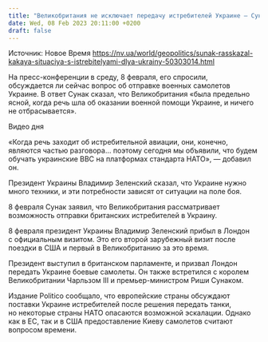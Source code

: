 ```yaml
---
title: "Великобритания не исключает передачу истребителей Украине — Сунак"
date: Wed, 08 Feb 2023 20:11:00 +0200
draft: false
---
```

Источник: Новое Время https://nv.ua/world/geopolitics/sunak-rasskazal-kakaya-situaciya-s-istrebitelyami-dlya-ukrainy-50303014.html


 На пресс-конференции в среду, 8 февраля, его спросили, обсуждается ли сейчас вопрос об отправке военных самолетов Украине. В ответ Сунак сказал, что Великобритания «была предельно ясной, когда речь шла об оказании военной помощи Украине, и ничего не отбрасывается».

  Видео дня   

«Когда речь заходит об истребительной авиации, они, конечно, являются частью разговора… поэтому сегодня мы объявили, что будем обучать украинские ВВС на платформах стандарта НАТО», — добавил он.

Президент Украины Владимир Зеленский сказал, что Украине нужно много техники, и эти потребности зависят от ситуации на поле боя.

8 февраля Сунак заявил, что Великобритания рассматривает возможность отправки британских истребителей в Украину.

8 февраля президент Украины Владимир Зеленский прибыл в Лондон с официальным визитом. Это его второй зарубежный визит после поездки в США и первый в Великобританию за это время.

Президент выступил в британском парламенте, и призвал Лондон передать Украине боевые самолеты. Он также встретился с королем Великобритании Чарльзом III и премьер-министром Риши Сунаком.

Издание Politico сообщало, что европейские страны обсуждают поставки Украине истребителей после решения передать танки, но некоторые страны НАТО опасаются возможной эскалации. Однако как в ЕС, так и в США предоставление Киеву самолетов считают вопросом времени.
